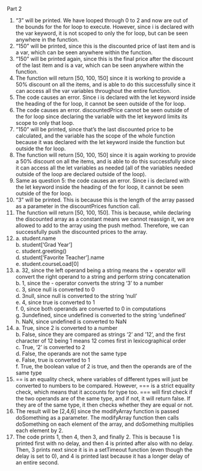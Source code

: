 Part 2
1. “3” will be printed. We have looped through 0 to 2 and now are out of the bounds for the for loop to execute. However, since i is declared with the var keyword, it is not scoped to only the for loop, but can be seen anywhere in the function.
2. “150” will be printed, since this is the discounted price of last item and is a var, which can be seen anywhere within the function.
3. “150” will be printed again, since this is the final price after the discount of the last item and is a var, which can be seen anywhere within the function.
4. The function will return [50, 100, 150] since it is working to provide a 50% discount on all the items, and is able to do this successfully since it can access all the var variables throughout the entire function.
5. The code causes an error. Since i is declared with the let keyword inside the heading of the for loop, it cannot be seen outside of the for loop.
6. The code causes an error. discountedPrice cannot be seen outside of the for loop since declaring the variable with the let keyword limits its scope to only that loop. 
7. “150” will be printed, since that’s the last discounted price to be calculated, and the variable has the scope of the whole function because it was declared with the let keyword inside the function but outside the for loop.
8. The function will return [50, 100, 150] since it is again working to provide a 50% discount on all the items, and is able to do this successfully since it can access all the let variables as needed (all of the variables needed outside of the loop are declared outside of the loop).
9. Same as question 5: the code causes an error. Since i is declared with the let keyword inside the heading of the for loop, it cannot be seen outside of the for loop.
10. “3” will be printed. This is because this is the length of the array passed as a parameter in the discountPrices function call.
11. The function will return [50, 100, 150]. This is because, while declaring the discounted array as a constant means we cannot reassign it, we are allowed to add to the array using the push method. Therefore, we can successfully push the discounted prices to the array.
12.   
    a. student.name  
    b. student[‘Grad Year’]  
    c. student.greeting()  
    d. student[‘Favorite Teacher’].name  
    e. student.courseLoad[0]  
13.  
    a. 32, since the left operand being a string means the + operator will convert the right operand to a string and perform string concatenation  
    b. 1, since the - operator converts the string ‘3’ to a number  
    c. 3, since null is converted to 0  
    d. 3null, since null is converted to the string ‘null’  
    e. 4, since true is converted to 1  
    f. 0, since both operands are converted to 0 in computations  
    g. 3undefined, since undefined is converted to the string ‘undefined’  
    h. NaN, since undefined is converted to NaN  
14.  
    a. True, since 2 is converted to a number  
    b. False, since they are compared as strings ‘2’ and ’12’, and the first character of 12 being 1 means 12 comes first in lexicographical order  
    c. True, ‘2’ is converted to 2  
    d. False, the operands are not the same type  
    e. False, true is converted to 1  
    f. True, the boolean value of 2 is true, and then the operands are of the same type   
15. == is an equality check, where variables of different types will just be converted to numbers to be compared. However, === is a strict equality check, which means that it accounts for type too. === will first check if the two operands are of the same type, and if not, it will return false. If they are of the same type, it then checks whether they are equal or not.
17. The result will be [2,4,6] since the modifyArray function is passed doSomething as a parameter. The modifyArray function then calls doSomething on each element of the array, and doSomething multiplies each element by 2.
19. The code prints 1, then 4, then 3, and finally 2. This is because 1 is printed first with no delay, and then 4 is printed after also with no delay. Then, 3 prints next since it is in a setTimeout function (even though the delay is set to 0), and 4 is printed last because it has a longer delay of an entire second.
